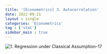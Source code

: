 ```yaml
---
title: '[Econometrics] 3. Autocorrelation'
date: 2022-09-21
layout : single
categories: 'Econometrics'
tag : ['stat']
sidebar_main : true
---
```


![1. Regression under Classical Assumption-17](https://raw.githubusercontent.com/whatsdata/assets/main/img/2022-09/3.%20autocorrelation_Combined_-09-07-52-6890.jpg)
